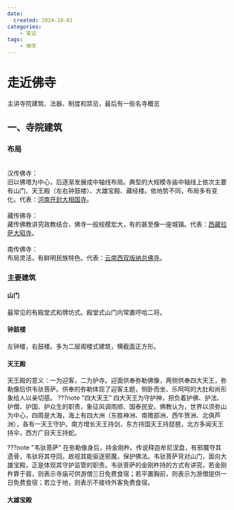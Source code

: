 ```yaml
---
date:
  created: 2024-10-01
categories: 
    - 笔记
tags:
    - 佛学
---
```


# 走近佛寺
主讲寺院建筑、法器、制度和禁忌，最后有一些名寺概览
<!-- more -->

## 一、寺院建筑

### 布局
<br>汉传佛寺：</br>旧以佛塔为中心，后逐渐发展成中轴线布局。典型的大规模寺庙中轴线上依次主要有山门、天王殿（左右钟鼓楼）、大雄宝殿、藏经楼。依地势不同，布局多有变化。代表：[河南开封大相国寺](https://baike.baidu.com/item/%E5%A4%A7%E7%9B%B8%E5%9B%BD%E5%AF%BA/166309?fr=ge_ala)。  
<br>藏传佛寺：</br>藏传佛教讲究政教结合，佛寺一般规模宏大，有的甚至像一座城镇。代表：[西藏拉萨大昭寺](https://baike.baidu.com/item/%E5%A4%A7%E6%98%AD%E5%AF%BA/532150?fr=ge_ala)。  
<br>南传佛寺：</br>布局灵活，有鲜明民族特色。代表：[云南西双版纳总佛寺](https://www.pusa123.com/pusa/wenhua/mingsigucha/42774.shtml)。

### 主要建筑

#### 山门
最常见的有殿堂式和牌坊式。殿堂式山门内常置哼哈二将。

#### 钟鼓楼
左钟楼，右鼓楼。多为二层阁楼式建筑，横截面正方形。

#### 天王殿
天王殿的意义：一为迎客，二为护寺。迎面供奉弥勒佛像，两侧供奉四大天王，弥勒像后供韦驮菩萨。供奉的弥勒体现了迎客主题，侧卧而坐、乐呵呵的大肚和尚形象给人以亲切感。
???note "四大天王"
    四大天王为守护神，担负着护佛、护法、护僧、护国、护众生的职责，象征风调雨顺、国泰民安。佛教认为，世界以须弥山为中心，四周是大海，海上有四大洲（东胜神洲、南赡部洲、西牛贺洲、北俱芦洲），各有一天王守护。南方增长天王持剑，东方持国天王持琵琶，北方多闻天王持伞，西方广目天王持蛇。

???note "韦驮菩萨"
    在弥勒像身后，持金刚杵。传说释迦牟尼涅盘，有邪魔夺其遗骨，韦驮将其夺回，故视其能驱逐邪魔，保护佛法。韦驮菩萨背对山门，面向大雄宝殿，正是体现其守护监管的职责。韦驮菩萨的金刚杵持的方式有讲究，若金刚杵靠于肩，则表示寺庙可供游僧三日免费食宿；若平置胸前，则表示为游僧提供一日免费食宿；若立于地，则表示不接待外客免费食宿。

#### 大雄宝殿